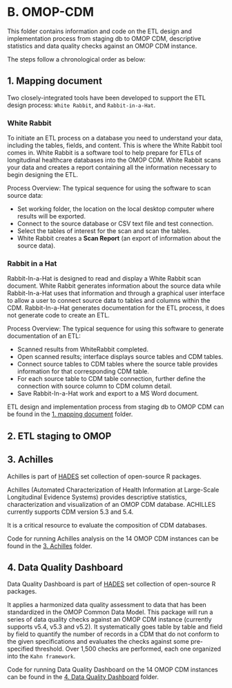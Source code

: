 # B. OMOP-CDM
This folder contains information and code on the ETL design and implementation process from staging db to OMOP CDM, descriptive statistics and data quality checks against an OMOP CDM instance.

The steps follow a chronological order as below:

## 1. Mapping document
Two closely-integrated tools have been developed to support the ETL design process: `White Rabbit`, and `Rabbit-in-a-Hat`.

### White Rabbit
To initiate an ETL process on a database you need to understand your data, including the tables, fields, and content. This is where the White Rabbit tool comes in. White Rabbit is a software tool to help prepare for ETLs of longitudinal healthcare databases into the OMOP CDM. White Rabbit scans your data and creates a report containing all the information necessary to begin designing the ETL. 

Process Overview: The typical sequence for using the software to scan source data:

- Set working folder, the location on the local desktop computer where results will be exported.
- Connect to the source database or CSV text file and test connection.
- Select the tables of interest for the scan and scan the tables.
- White Rabbit creates a **Scan Report** (an export of information about the source data).

### Rabbit in a Hat
Rabbit-In-a-Hat is designed to read and display a White Rabbit scan document. White Rabbit generates information about the source data while Rabbit-In-a-Hat uses that information and through a graphical user interface to allow a user to connect source data to tables and columns within the CDM. Rabbit-In-a-Hat generates documentation for the ETL process, it does not generate code to create an ETL.

Process Overview: The typical sequence for using this software to generate documentation of an ETL:

- Scanned results from WhiteRabbit completed.
- Open scanned results; interface displays source tables and CDM tables.
- Connect source tables to CDM tables where the source table provides information for that corresponding CDM table.
- For each source table to CDM table connection, further define the connection with source column to CDM column detail.
- Save Rabbit-In-a-Hat work and export to a MS Word document.

ETL design and implementation process from staging db to OMOP CDM can be found in the [1. mapping document](./1.%20mapping%20document) folder.

## 2. ETL staging to OMOP


## 3. Achilles
Achilles is part of [HADES](https://ohdsi.github.io/Hades/index.html) set collection of open-source R packages.

Achilles (Automated Characterization of Health Information at Large-Scale Longitudinal Evidence Systems) provides descriptive statistics, characterization and visualization of an OMOP CDM database. ACHILLES currently supports CDM version 5.3 and 5.4.

It is a critical resource to evaluate the composition of CDM databases.

Code for running Achilles analysis on the 14 OMOP CDM instances can be found in the [3. Achilles](./3.%20Achilles) folder.

## 4. Data Quality Dashboard
Data Quality Dashboard is part of [HADES](https://ohdsi.github.io/Hades/index.html) set collection of open-source R packages.

It applies a harmonized data quality assessment to data that has been standardized in the OMOP Common Data Model. This package will run a series of data quality checks against an OMOP CDM instance (currently supports v5.4, v5.3 and v5.2). It systematically goes table by table and field by field to quantify the number of records in a CDM that do not conform to the given specifications and evaluates the checks against some pre-specified threshold. Over 1,500 checks are performed, each one organized into the `Kahn framework`.

Code for running Data Quality Dashboard on the 14 OMOP CDM instances can be found in the [4. Data Quality Dashboard](./4.%20Data%20Quality%20Dashboard) folder.








